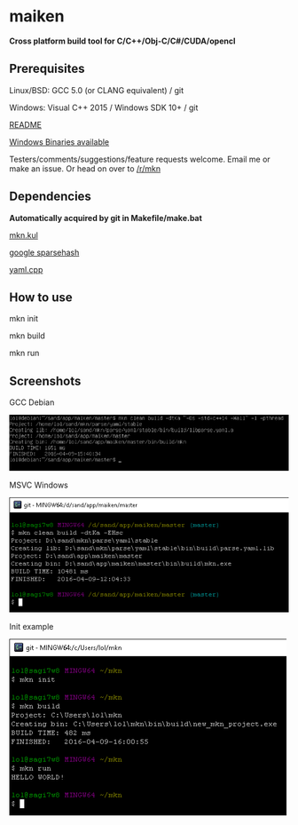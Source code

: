 # maiken

**Cross platform build tool for C/C++/Obj-C/C#/CUDA/opencl** 

## Prerequisites
  Linux/BSD: GCC 5.0 (or CLANG equivalent) / git
  
  Windows:   Visual C++ 2015 / Windows SDK 10+ / git

[README](https://raw.githubusercontent.com/Dekken/maiken/master/README.noformat)

[Windows Binaries available](https://github.com/Dekken/maiken/tree/binaries)

Testers/comments/suggestions/feature requests welcome. Email me or make an issue. Or head on over to [/r/mkn](http://reddit.com/r/mkn)


## Dependencies 

**Automatically acquired by git in Makefile/make.bat**

[mkn.kul](https://github.com/mkn/mkn.kul)

[google sparsehash](https://github.com/mkn/google.sparsehash)

[yaml.cpp](https://github.com/mkn/parse.yaml)

## How to use

mkn init

mkn build

mkn run


## Screenshots

GCC Debian

![GCC Debian](https://raw.githubusercontent.com/Dekken/maiken/wiki/mkn_nix.png)

MSVC Windows

![MSVC Windows](https://raw.githubusercontent.com/Dekken/maiken/wiki/mkn_win.png)

Init example

![MSVC Windows](https://raw.githubusercontent.com/Dekken/maiken/wiki/mkn_init.png)

